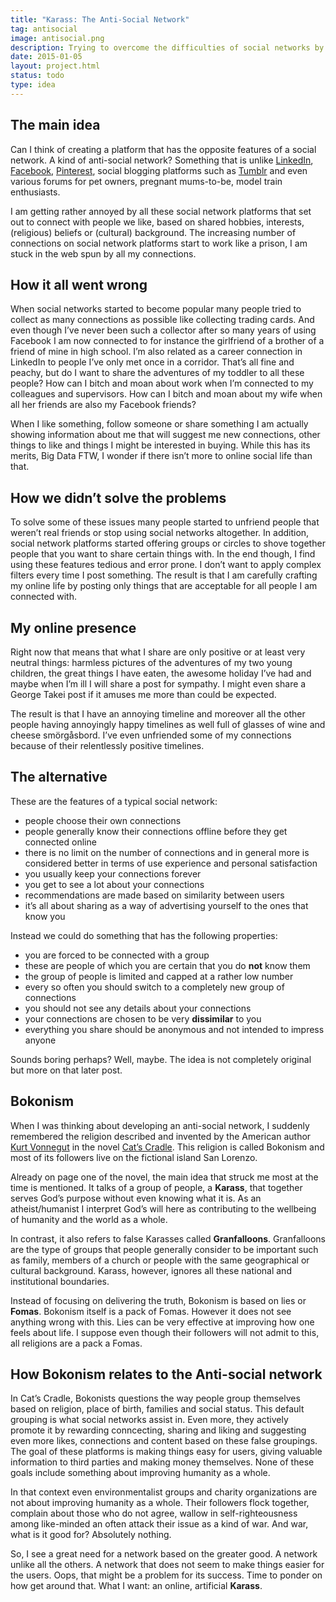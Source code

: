 ```yaml
---
title: "Karass: The Anti-Social Network"
tag: antisocial
image: antisocial.png
description: Trying to overcome the difficulties of social networks by taking the digital analogy of Kurt Vonneguts idea of Karass as described in his novel Cat's Cradle. 
date: 2015-01-05
layout: project.html
status: todo
type: idea
---
```


## The main idea
Can I think of creating a platform that has the opposite features of a social network. A kind of anti-social network? Something that is unlike [LinkedIn](https://linkedin.com), [Facebook](https://facebook.com), [Pinterest](https://pinterest.com), social blogging platforms such as [Tumblr](https://tumblr.com) and even various forums for pet owners, pregnant mums-to-be, model train enthusiasts.

I am getting rather annoyed by all these social network platforms that set out to connect with people we like, based on shared hobbies, interests, (religious) beliefs or (cultural) background. The increasing number of connections on social network platforms start to work like a prison, I am stuck in the web spun by all my connections.

## How it all went wrong
When social networks started to become popular many people tried to collect as many connections as possible like collecting trading cards. And even though I’ve never been such a collector after so many years of using Facebook I am now connected to for instance the girlfriend of a brother of a friend of mine in high school. I’m also related as a career connection in LinkedIn to people I’ve only met once in a corridor. That’s all fine and peachy, but do I want to share the adventures of my toddler to all these people? How can I bitch and moan about work when I’m connected to my colleagues and supervisors. How can I bitch and moan about my wife when all her friends are also my Facebook friends?

When I like something, follow someone or share something I am actually showing information about me that will suggest me new connections, other things to like and things I might be interested in buying. While this has its merits, Big Data FTW, I wonder if there isn’t more to online social life than that.

## How we didn’t solve the problems
To solve some of these issues many people started to unfriend people that weren’t real friends or stop using social networks altogether. In addition, social network platforms started offering groups or circles to shove together people that you want to share certain things with. In the end though, I find using these features tedious and error prone. I don’t want to apply complex filters every time I post something. The result is that I am carefully crafting my online life by posting only things that are acceptable for all people I am connected with.

## My online presence
Right now that means that what I share are only positive or at least very neutral things: harmless pictures of the adventures of my two young children, the great things I have eaten, the awesome holiday I’ve had and maybe when I’m ill I will share a post for sympathy. I might even share a George Takei post if it amuses me more than could be expected.

The result is that I have an annoying timeline and moreover all the other people having annoyingly happy timelines as well full of glasses of wine and cheese smörgåsbord. I’ve even unfriended some of my connections because of their relentlessly positive timelines.

## The alternative
These are the features of a typical social network:

* people choose their own connections
* people generally know their connections offline before they get connected online
* there is no limit on the number of connections and in general more is considered better in terms of use experience and personal satisfaction
* you usually keep your connections forever
* you get to see a lot about your connections
* recommendations are made based on similarity between users
* it’s all about sharing as a way of advertising yourself to the ones that know you

Instead we could do something that has the following properties:

* you are forced to be connected with a group
* these are people of which you are certain that you do **not** know them
* the group of people is limited and capped at a rather low number
* every so often you should switch to a completely new group of connections
* you should not see any details about your connections
* your connections are chosen to be very **dissimilar** to you
* everything you share should be anonymous and not intended to impress anyone

Sounds boring perhaps? Well, maybe. The idea is not completely original but more on that later post.

## Bokonism

When I was thinking about developing an anti-social network, I suddenly remembered the religion described and invented by the American author [Kurt Vonnegut](http://en.wikipedia.org/wiki/Kurt_Vonnegut) in the novel [Cat’s Cradle](http://books.google.nl/books?id=w25sx0G6nRsC&printsec=frontcover&source=gbs_atb#v=onepage&q&f=false). This religion is called Bokonism and most of its followers live on the fictional island San Lorenzo.

Already on page one of the novel, the main idea that struck me most at the time is mentioned. It talks of a group of people, a **Karass**, that together serves God’s purpose without even knowing what it is. As an atheist/humanist I interpret God’s will here as contributing to the wellbeing of humanity and the world as a whole.

In contrast, it also refers to false Karasses called **Granfalloons**. Granfalloons are the type of groups that people generally consider to be important such as family, members of a church or people with the same geographical or cultural background. Karass, however, ignores all these national and institutional boundaries.

Instead of focusing on delivering the truth, Bokonism is based on lies or **Fomas**. Bokonism itself is a pack of Fomas. However it does not see anything wrong with this. Lies can be very effective at improving how one feels about life. I suppose even though their followers will not admit to this, all religions are a pack a Fomas.

## How Bokonism relates to the Anti-social network

In Cat’s Cradle, Bokonists questions the way people group themselves based on religion, place of birth, families and social status. This default grouping is what social networks assist in. Even more, they actively promote it by rewarding conncecting, sharing and liking and suggesting even more likes, connections and content based on these false groupings. The goal of these platforms is making things easy for users, giving valuable information to third parties and making money themselves. None of these goals include something about improving humanity as a whole.

In that context even environmentalist groups and charity organizations are not about improving humanity as a whole. Their followers flock together, complain about those who do not agree, wallow in self-righteousness among like-minded an often attack their issue as a kind of war. And war, what is it good for? Absolutely nothing.

So, I see a great need for a network based on the greater good. A network unlike all the others. A network that does not seem to make things easier for the users. Oops, that might be a problem for its success. Time to ponder on how get around that. What I want: an online, artificial **Karass**.

